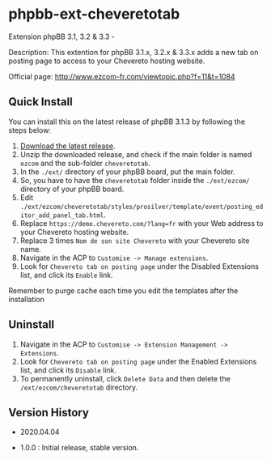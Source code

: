# phpbb-ext-cheveretotab
Extension phpBB 3.1, 3.2 & 3.3 - 

Description: This extention for phpBB 3.1.x, 3.2.x & 3.3.x adds a new tab on posting page to access to your Chevereto hosting website.

Official page: http://www.ezcom-fr.com/viewtopic.php?f=11&t=1084

## Quick Install
You can install this on the latest release of phpBB 3.1.3 by following the steps below:

1. [Download the latest release](https://git.ezcom-fr.com).
2. Unzip the downloaded release, and check if the main folder is named `ezcom` and the sub-folder `cheveretotab`.
3. In the `./ext/` directory of your phpBB board, put the main folder.
4. So, you have to have the `cheveretotab` folder inside the `./ext/ezcom/` directory of your phpBB board.
5. Edit `./ext/ezcom/cheveretotab/styles/prosilver/template/event/posting_editor_add_panel_tab.html`.
6. Replace `https://demo.chevereto.com/?lang=fr` with your Web address to your Chevereto hosting website.
7. Replace 3 times `Nom de son site Chevereto` with your Chevereto site name.
7. Navigate in the ACP to `Customise -> Manage extensions`.
6. Look for `Chevereto tab on posting page` under the Disabled Extensions list, and click its `Enable` link.


Remember to purge cache each time you edit the templates after the installation

## Uninstall

1. Navigate in the ACP to `Customise -> Extension Management -> Extensions`.
2. Look for `Chevereto tab on posting page` under the Enabled Extensions list, and click its `Disable` link.
3. To permanently uninstall, click `Delete Data` and then delete the `/ext/ezcom/cheveretotab` directory.

## Version History

- 2020.04.04

 - 1.0.0 : Initial release, stable version.
